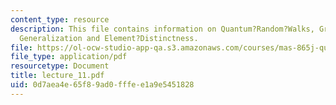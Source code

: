 ```yaml
---
content_type: resource
description: This file contains information on Quantum?Random?Walks, Grover?s?Algorithm,
  Generalization and Element?Distinctness.
file: https://ol-ocw-studio-app-qa.s3.amazonaws.com/courses/mas-865j-quantum-information-science-spring-2006/0d7aea4e65f89ad0fffee1a9e5451828_lecture_11.pdf
file_type: application/pdf
resourcetype: Document
title: lecture_11.pdf
uid: 0d7aea4e-65f8-9ad0-fffe-e1a9e5451828
---
```

